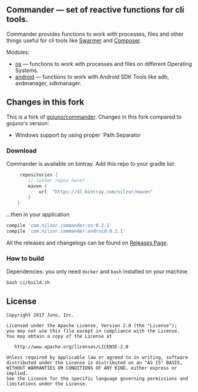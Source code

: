 ## Commander — set of reactive functions for cli tools.

Commander provides functions to work with processes, files and other things useful for cli tools like [Swarmer](https://github.com/gojuno/swarmer) and [Composer](https://github.com/gojuno/composer).

Modules:

* [os](os/) — functions to work with processes and files on different Operating Systems.
* [android](android/) — functions to work with Android SDK Tools like adb, avdmanager, sdkmanager.

## Changes in this fork

This is a fork of [gojuno/commander](https://github.com/gojuno/commander). Changes in this fork compared to gojuno's version:

- Windows support by using proper `Path.Separator 

### Download

Commander is available on bintray. Add this repo to your gradle list:

```groovy
     repositories {
        // (other repos here)
        maven {
            url  "https://dl.bintray.com/nilzor/maven"
        }
    }
```

...then in your application

```groovy
compile 'com.nilzor.commander:os:0.2.1'
compile 'com.nilzor.commander:android:0.2.1'
```

All the releases and changelogs can be found on [Releases Page](https://github.com/gojuno/commander/releases).

### How to build

Dependencies: you only need `docker` and `bash` installed on your machine.

```console
bash ci/build.sh
```

## License

```
Copyright 2017 Juno, Inc.

Licensed under the Apache License, Version 2.0 (the "License");
you may not use this file except in compliance with the License.
You may obtain a copy of the License at

   http://www.apache.org/licenses/LICENSE-2.0

Unless required by applicable law or agreed to in writing, software
distributed under the License is distributed on an "AS IS" BASIS,
WITHOUT WARRANTIES OR CONDITIONS OF ANY KIND, either express or implied.
See the License for the specific language governing permissions and
limitations under the License.
```

[spoon]: https://github.com/square/spoon
[test sharding]: https://developer.android.com/topic/libraries/testing-support-library/index.html#ajur-sharding
